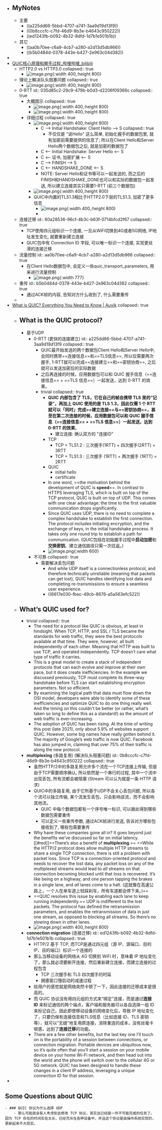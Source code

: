 - ## MyNotes
	- 主要
		- ((a225dd66-5bbd-4707-a741-3aa9d19d13f9))
		- ((0b8cccfc-c7fd-46d9-8b3e-b4643c950222))
		- ((ed1243fb-b092-4b32-8dfd-1d7b1e501b1b))
	- 其它
		- ((aa0b70ee-c6a9-4cb7-a280-a2d13d5db966))
		- ((b5b0484d-0378-443e-b427-2e963c04d382))
-
- [QUIC核心原理和握手过程_哔哩哔哩_bilibili](https://www.bilibili.com/video/BV1Mg411s7mP/?spm_id_from=333.337.search-card.all.click&vd_source=599fbcc1d46a99910a3f21226efa36a4)
	- HTTP2.0 vs HTTP3.0
	  collapsed:: true
		- ![image.png](../assets/image_1712838851168_0.png){:width 400,:height 800}
	- 理论上解决队头阻塞问题
	  collapsed:: true
		- ![image.png](../assets/image_1712839044430_0.png){:width 400,:height 800}
	- 0-RTT
	  id:: 035d85c2-29c9-479b-b0d3-d2206f09366c
	  collapsed:: true
		- 大概图示
		  collapsed:: true
			- ![image.png](../assets/image_1712839193185_0.png){:width 400,:height 800}
			- ![image.png](../assets/image_1712839234615_0.png){:width 400,:height 800}
		- 详细过程
		  collapsed:: true
			- ![image.png](../assets/image_1712839911034_0.png){:width 400,:height 800}
				- C --> Initial Handshake: Client Hello --> S
				  collapsed:: true
					- 不仅仅是 "说Hello" 这么简单, 初始化握手的数据包里, 就有加密前需要提供的信息了; 所以在Client Hello和Server Hello两个数据包之后, 就是加密的数据包了
				- C <-- Initial Handshake: Server Hello <-- S
				- C <-- 证书, 加密扩展 <-- S
				- C --> FINISH --> S
				- C <-- HANDSHAKE_DONE <-- S
				- NOTE: Server Hello和证书等可以一起发送的, 而之后的FINISH和HANDSHAKE_DONE也可以和实际的数据包一起发送, 所以建立连接其实只需要1-RTT (前三个数据包)
			- ![image.png](../assets/image_1712840384355_0.png){:width 400,:height 800}
			- QUIC中内置的TLS1.3相比于HTTP2.0下层的TLS1.3, 加密了更多信息
				- ![image.png](../assets/image_1712840477363_0.png){:width 400,:height 800}
				-
	- 连接迁移
	  id:: 60a28536-96cf-4b3c-b63f-0714bfcd2f67
	  collapsed:: true
		- TCP使用四元组标识一个连接, 一旦从WiFi切换到4G或者5G网络, IP地址发生变化, 就要重新建立连接
		- QUIC包中有 Connection ID 字段, 可以唯一标识一个连接, 实现更丝滑的连接迁移
	- 流量控制
	  id:: aa0b70ee-c6a9-4cb7-a280-a2d13d5db966
	  collapsed:: true
		- 在Client Hello数据包中, 会定义一些quic_transport_parameters, 用来进行流量控制
			- ![image.png](../assets/image_1712840810742_0.png){:width 777}
	- 重传
	  id:: b5b0484d-0378-443e-b427-2e963c04d382
	  collapsed:: true
		- 通过ACK帧的内容, 告知对方什么收到了, 什么需要重传
	-
- [What is QUIC? Everything You Need to Know | Auvik](https://www.auvik.com/franklyit/blog/what-is-quic-protocol/)
  collapsed:: true
	- ## What is the QUIC protocol?
		- 基于UDP
			- 0-RTT (更快的连接建立)
			  id:: a225dd66-5bbd-4707-a741-3aa9d19d13f9
			  collapsed:: true
				- QUIC最开始发送的两个数据包Client Hello和Server Hello中, 会同时携带==连接信息==和==TLS信息==, 所以仅需要两次握手, 1-RTT就可以完成==连接建立==和==密钥协商==, 之后就可以发送加密后的实际数据
				- 之后再连接的时候，应用数据包可以和 QUIC 握手信息（==连接信息== + ==TLS 信息==）一起发送，达到 0-RTT 的效果。
				- trivial
				  collapsed:: true
					- **QUIC 内部包含了 TLS，它在自己的帧会携带 TLS 里的“记录”，再加上 QUIC 使用的是 TLS 1.3，因此仅需 1 个 RTT 就可以「同时」完成==建立连接==与==密钥协商==，甚至在第二次连接的时候，应用数据包可以和 QUIC 握手信息（==连接信息== + ==TLS 信息==）一起发送，达到 0-RTT 的效果**。
						- 建立连接: 确认双方的 "连接ID"
					- TCP
						- TCP + TLS1.2 : 三次握手(1RTT) + 四次握手(2RTT) = 3RTT
						- TCP + TLS1.3 : 三次握手 (1RTT) + 两次握手 (1RTT) = 2RTT
					- QUIC
						- initial hello
						- certificate
					- In one word, ==the motivation behind the development of QUIC is **speed**==. In contrast to HTTPS leveraging TLS, which is built on top of the TCP protocol, QUIC is built on top of UDP. This comes with one clear advantage: the time to the first valuable communication drops significantly.
					- Since QUIC uses UDP, there is no need to complete a complex handshake to establish the first connection. The protocol includes initiating encryption, and the exchange of keys, in the initial handshake process. It takes only one round trip to establish a path for communication.
					  (QUIC包括在初始握手过程中**启动加密**和**交换密钥**。建立通信路径只需一次往返。)
					- ![image.png](../assets/image_1712801585972_0.png){:width 600}
			- 不可靠
			  collapsed:: true
				- 需要解决丢包问题
					- And while UDP itself is a connectionless protocol, and therefore technically unreliable (meaning that packets can get lost), QUIC handles identifying lost data and completing re-transmissions to ensure a seamless user experience.
					- ((6617e030-fbec-49cb-8676-a5a563efc522))
	- ## What’s QUIC used for?
		- trivial
		  collapsed:: true
			- The need for a protocol like QUIC is obvious, at least in hindsight. When TCP, HTTP, and SSL / TLS became the standards for web traffic, they were the best protocols available at that time. They were, however, all built independently of each other. Meaning that HTTP was built to use TCP, and operated independently. TCP doesn’t care what type of traffic it carries.
			- This is a great model to create a stack of independent protocols that can each evolve and improve at their own pace, but it does create inefficiencies. In the example we discussed previously, TCP must complete its three-way handshake before TLS can start establishing encryption parameters. Not so efficient.
			- By examining the logical path that data must flow down the OSI model, developers were able to identify some of these inefficiencies and optimize QUIC to do one thing really well. And the timing on this couldn’t be better (or rather, what’s taken so long to define this as a standard!) as the amount of web traffic is ever-increasing.
			- The adoption of QUIC has been rising. At the time of writing this post (late 2021), only about 5.9% of websites support QUIC. However, some big names have really gotten behind it. The majority of Google’s web traffic is now QUIC. Facebook has also jumped in, claiming that over 75% of their traffic is along the new protocol.
		- **multiplexing** (多路复用) (解决队头阻塞问题)
		  id:: 0b8cccfc-c7fd-46d9-8b3e-b4643c950222
		  collapsed:: true
			- 虽然HTTP/2中的多路复用允许多个流在一个TCP连接上传输, 但是由于TCP需要顺序确认, 所以依然是一个串行的过程, 其中一个流中出现丢包, 所有流都会被阻塞 (Stream 可以认为就是一条 HTTP 请求)
			- QUIC中的多路复用, 由于它所基于UDP不会关心丢包问题, 所以各个流可以独立传输, 某个流发生丢包，只会影响该流，而不会影响其他流。
				- QUIC 中每个数据包都有一个序号唯一标识, 可以据此得到哪些数据包需要重传
				- 可以定义一些重传参数, 通过ACK帧进行发送, 告诉对方哪些包接收到了, 哪些包需要重传
			- Why have these companies gone all in? It goes beyond just the benefits we’ve discussed so far on initial latency. [[#red]]==There’s also a benefit of **multiplexing**.== ==While the HTTP/2 protocol does allow multiple HTTP streams to share a single TCP connection, there is still a problem with packet loss. Since TCP is a connection-oriented protocol and needs to recover the lost data, any packet loss on any of the multiplexed streams would lead to *all* streams on that connection becoming blocked until that loss is recovered. It’s like being on a highway, and one person tapping the brakes in a single lane, and *all* lanes come to a halt. (这就像在高速公路上，一个人在单车道上轻踩刹车，所有车道都会停下来。)==
			- ==QUIC resolves this issue by enabling each lane to keep running independently.== UDP is indifferent to the lost packets. The protocol has defined the retransmission parameters, and enables the retransmission of data in just one stream, as opposed to blocking all streams. So there’s no slowing down in other lanes.
			- ![image.png](../assets/image_1712802221619_0.png){:width 400,:height 800}
		- **connection migration** (连接迁移)
		  id:: ed1243fb-b092-4b32-8dfd-1d7b1e501b1b
		  collapsed:: true
			- HTTP/2 基于 TCP, 而TCP是通过四元组（源 IP、源端口、目的 IP、目的端口）标识一个连接的
			- 那么当移动设备的网络从 4G 切换到 WiFi 时，意味着 IP 地址变化了，那么就必须要断开连接，然后重新建立连接，而建立连接的过程包含
				- TCP 三次握手和 TLS 四次握手的时延
				- 拥塞窗口慢启动的减速过程
			- 给用户的感觉就是网络突然卡顿了一下，因此连接的迁移成本是很高的。
			- 而 QUIC 协议没有用四元组的方式来“绑定”连接，而是通过**连接 ID** 来标记通信的两个端点，客户端和服务器可以各自选择一组 ID 来标记自己，因此即使移动设备的网络变化后，导致 IP 地址变化了，只要仍保有连接信息和TLS信息（比如连接 ID、TLS 密钥等），就可以“无缝”地复用原连接，消除重连的成本，没有丝毫卡顿感，达到了**连接迁移**的功能。
			- There are a few other benefits, but the last key one I’ll touch on is the portability of a session between connections, or connection migration. Portable devices are ubiquitous now, so it’s quite often that you’ll start a session on your mobile device on your home Wi-Fi network, and then head out into the world and the phone will switch over to the cellular 4G or 5G network. QUIC has been designed to handle these changes in a client IP address, leveraging a unique connection ID for that session.
-
## Some Questions about QUIC
	- ### QUIC 协议为什么选择 UDP
		- 那么可能就会有人考虑到去修改 TCP 协议，其实这已经是一件不可能完成的任务了。因为 TCP 存在的时间实在太长，已经充斥在各种设备中，并且这个协议是由操作系统实现的，更新起来不大现实。